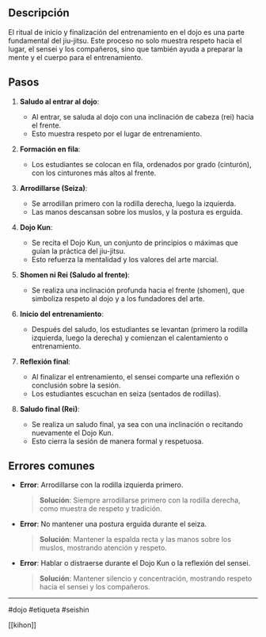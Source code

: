 
## Descripción
El ritual de inicio y finalización del entrenamiento en el dojo es una parte fundamental del jiu-jitsu. Este proceso no solo muestra respeto hacia el lugar, el sensei y los compañeros, sino que también ayuda a preparar la mente y el cuerpo para el entrenamiento.

## Pasos
1. **Saludo al entrar al dojo**:  
   - Al entrar, se saluda al dojo con una inclinación de cabeza (rei) hacia el frente.  
   - Esto muestra respeto por el lugar de entrenamiento.

2. **Formación en fila**:  
   - Los estudiantes se colocan en fila, ordenados por grado (cinturón), con los cinturones más altos al frente.

3. **Arrodillarse (Seiza)**:  
   - Se arrodillan primero con la rodilla derecha, luego la izquierda.  
   - Las manos descansan sobre los muslos, y la postura es erguida.

4. **Dojo Kun**:  
   - Se recita el Dojo Kun, un conjunto de principios o máximas que guían la práctica del jiu-jitsu.  
   - Esto refuerza la mentalidad y los valores del arte marcial.

5. **Shomen ni Rei (Saludo al frente)**:  
   - Se realiza una inclinación profunda hacia el frente (shomen), que simboliza respeto al dojo y a los fundadores del arte.

6. **Inicio del entrenamiento**:  
   - Después del saludo, los estudiantes se levantan (primero la rodilla izquierda, luego la derecha) y comienzan el calentamiento o entrenamiento.

7. **Reflexión final**:  
   - Al finalizar el entrenamiento, el sensei comparte una reflexión o conclusión sobre la sesión.  
   - Los estudiantes escuchan en seiza (sentados de rodillas).

8. **Saludo final (Rei)**:  
   - Se realiza un saludo final, ya sea con una inclinación o recitando nuevamente el Dojo Kun.  
   - Esto cierra la sesión de manera formal y respetuosa.

## Errores comunes
- **Error**: Arrodillarse con la rodilla izquierda primero.  
  > **Solución**: Siempre arrodillarse primero con la rodilla derecha, como muestra de respeto y tradición.

- **Error**: No mantener una postura erguida durante el seiza.  
  > **Solución**: Mantener la espalda recta y las manos sobre los muslos, mostrando atención y respeto.

- **Error**: Hablar o distraerse durante el Dojo Kun o la reflexión del sensei.  
  > **Solución**: Mantener silencio y concentración, mostrando respeto hacia el sensei y los compañeros.

---

#dojo #etiqueta #seishin

[[kihon]]